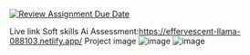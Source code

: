 [![Review Assignment Due Date](https://classroom.github.com/assets/deadline-readme-button-22041afd0340ce965d47ae6ef1cefeee28c7c493a6346c4f15d667ab976d596c.svg)](https://classroom.github.com/a/IKHmu6Mx)

Live link Soft skills Ai Assessment:https://effervescent-llama-088103.netlify.app/ 
Project image
![image](https://github.com/user-attachments/assets/62c700af-da49-4ace-b372-b7a6d299f141)
![image](https://github.com/user-attachments/assets/ab1eaf94-bb93-4814-959b-3676ff6cc402)
